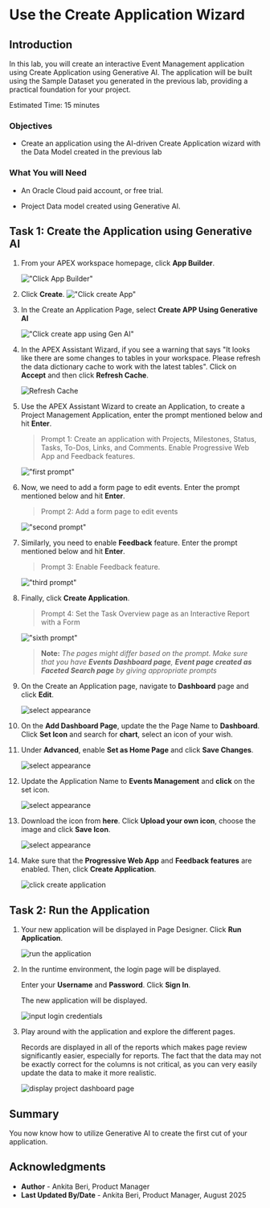 # Use the Create Application Wizard

## Introduction

In this lab, you will create an interactive Event Management application using Create Application using Generative AI. The application will be built using the Sample Dataset you generated in the previous lab, providing a practical foundation for your project.

Estimated Time: 15 minutes

### Objectives

- Create an application using the AI-driven Create Application wizard with the Data Model created in the previous lab

### What You will Need

- An Oracle Cloud paid account, or free trial.

- Project Data model created using Generative AI.

## Task 1: Create the Application using Generative AI

1. From your APEX workspace homepage, click **App Builder**.

    !["Click App Builder"](images/ai-app-builder.png "")

2. Click **Create**.
    !["Click create App"](images/create-new-app.png "")

3. In the Create an Application Page, select **Create APP Using Generative AI**

    !["Click create app using Gen AI"](images/create-app-using-gen-ai.png "")

4. In the APEX Assistant Wizard, if you see a warning that says "It looks like there are some changes to tables in your workspace. Please refresh the data dictionary cache to work with the latest tables". Click on **Accept** and then click **Refresh Cache**.

     ![Refresh Cache](images/refresh-cache.png "")

5. Use the APEX Assistant Wizard to create an Application, to create a Project Management Application, enter the prompt mentioned below and hit **Enter**.

    >Prompt 1:
    >Create an application with Projects, Milestones, Status, Tasks, To-Dos, Links, and Comments. Enable Progressive Web App and Feedback features.

    !["first prompt"](images/app-prompt.png "")

6. Now, we need to add a form page to edit events. Enter the prompt mentioned below and hit **Enter**.

    >Prompt 2:
    >Add a form page to edit events

    !["second prompt"](images/prompt2.png "")

7. Similarly, you need to enable **Feedback** feature. Enter the prompt mentioned below and hit **Enter**.

    >Prompt 3:
    >Enable Feedback feature.

    !["third prompt"](images/prompt3.png "")

8. Finally, click **Create Application**.

    >Prompt 4:
    >Set the Task Overview page as an Interactive Report with a Form

    !["sixth prompt"](images/prompt4.png "")

    > **Note:** _The pages might differ based on the prompt. Make sure that you have **Events Dashboard page**, **Event page created as Faceted Search page** by giving appropriate prompts_

9. On the Create an Application page, navigate to **Dashboard** page and click **Edit**.

    ![select appearance](images/edit-dash.png " ")

10. On the **Add Dashboard Page**, update the the Page Name to **Dashboard**. Click **Set Icon** and search for **chart**, select an icon of your wish.

11. Under **Advanced**, enable **Set as Home Page** and click **Save Changes**.

    ![select appearance](images/update-dash.png " ")

12. Update the Application Name to **Events Management** and **click** on the set icon.

    ![select appearance](images/set-icon.png " ")

13. Download the icon from **here**. Click **Upload your own icon**, choose the image and click **Save Icon**.

    ![select appearance](images/save-icon.png " ")

14. Make sure that the **Progressive Web App** and **Feedback features** are enabled. Then, click **Create Application**.

    ![click create application](images/create-event-app.png " ")

## Task 2: Run the Application

1. Your new application will be displayed in Page Designer. Click **Run Application**.

    ![run the application](images/run-appp.png " ")

2. In the runtime environment, the login page will be displayed.

    Enter your **Username** and **Password**. Click **Sign In**.

    The new application will be displayed.

    ![input login credentials](images/login-detail.png " ")

3. Play around with the application and explore the different pages.

    Records are displayed in all of the reports which makes page review significantly easier, especially for reports. The fact that the data may not be exactly correct for the columns is not critical, as you can very easily update the data to make it more realistic.

    ![display project dashboard page](images/event-dashboard.png " ")

## **Summary**

You now know how to utilize Generative AI to create the first cut of your application.

## **Acknowledgments**

- **Author** - Ankita Beri, Product Manager
- **Last Updated By/Date** - Ankita Beri, Product Manager, August 2025
